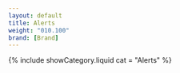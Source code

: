 ```yaml
---
layout: default
title: Alerts
weight: "010.100"
brand: [Brand]
---
```


{% include showCategory.liquid  cat = "Alerts" %}